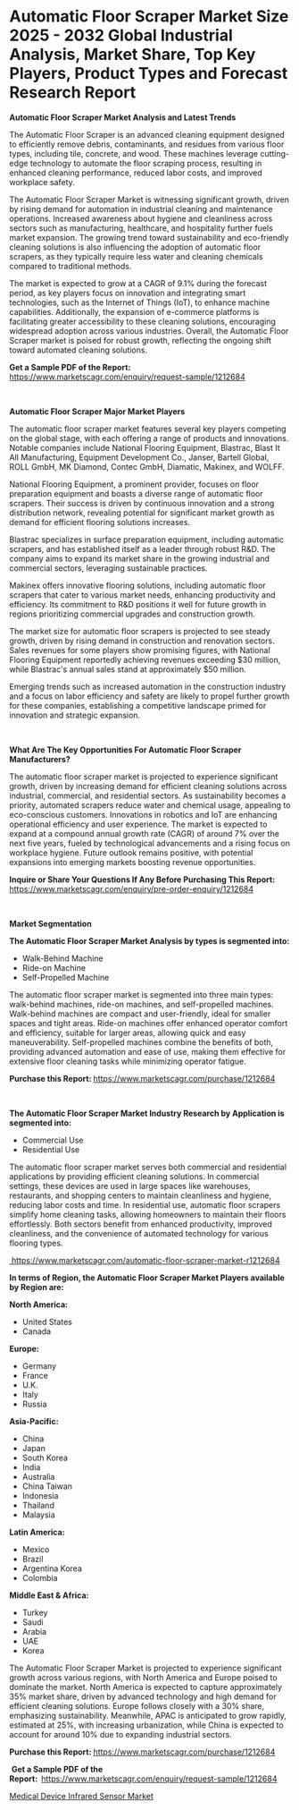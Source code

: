 <p><h1>Automatic Floor Scraper Market Size 2025 - 2032 Global Industrial Analysis, Market Share, Top Key Players, Product Types and Forecast Research Report</h1></p><p><strong>Automatic Floor Scraper Market Analysis and Latest Trends</strong></p>
<p><p>The Automatic Floor Scraper is an advanced cleaning equipment designed to efficiently remove debris, contaminants, and residues from various floor types, including tile, concrete, and wood. These machines leverage cutting-edge technology to automate the floor scraping process, resulting in enhanced cleaning performance, reduced labor costs, and improved workplace safety.</p><p>The Automatic Floor Scraper Market is witnessing significant growth, driven by rising demand for automation in industrial cleaning and maintenance operations. Increased awareness about hygiene and cleanliness across sectors such as manufacturing, healthcare, and hospitality further fuels market expansion. The growing trend toward sustainability and eco-friendly cleaning solutions is also influencing the adoption of automatic floor scrapers, as they typically require less water and cleaning chemicals compared to traditional methods.</p><p>The market is expected to grow at a CAGR of 9.1% during the forecast period, as key players focus on innovation and integrating smart technologies, such as the Internet of Things (IoT), to enhance machine capabilities. Additionally, the expansion of e-commerce platforms is facilitating greater accessibility to these cleaning solutions, encouraging widespread adoption across various industries. Overall, the Automatic Floor Scraper market is poised for robust growth, reflecting the ongoing shift toward automated cleaning solutions.</p></p>
<p><strong>Get a Sample PDF of the Report:&nbsp;</strong> <a href="https://www.marketscagr.com/enquiry/request-sample/1212684?utm_campaign=2782&utm_medium=2&utm_source=Github&utm_content=ia&utm_term=24032025&utm_id=automatic-floor-scraper">https://www.marketscagr.com/enquiry/request-sample/1212684</a></p>
<p>&nbsp;</p>
<p><strong>Automatic Floor Scraper Major Market Players</strong></p>
<p><p>The automatic floor scraper market features several key players competing on the global stage, with each offering a range of products and innovations. Notable companies include National Flooring Equipment, Blastrac, Blast It All Manufacturing, Equipment Development Co., Janser, Bartell Global, ROLL GmbH, MK Diamond, Contec GmbH, Diamatic, Makinex, and WOLFF.</p><p>National Flooring Equipment, a prominent provider, focuses on floor preparation equipment and boasts a diverse range of automatic floor scrapers. Their success is driven by continuous innovation and a strong distribution network, revealing potential for significant market growth as demand for efficient flooring solutions increases.</p><p>Blastrac specializes in surface preparation equipment, including automatic scrapers, and has established itself as a leader through robust R&D. The company aims to expand its market share in the growing industrial and commercial sectors, leveraging sustainable practices.</p><p>Makinex offers innovative flooring solutions, including automatic floor scrapers that cater to various market needs, enhancing productivity and efficiency. Its commitment to R&D positions it well for future growth in regions prioritizing commercial upgrades and construction growth.</p><p>The market size for automatic floor scrapers is projected to see steady growth, driven by rising demand in construction and renovation sectors. Sales revenues for some players show promising figures, with National Flooring Equipment reportedly achieving revenues exceeding $30 million, while Blastrac's annual sales stand at approximately $50 million.</p><p>Emerging trends such as increased automation in the construction industry and a focus on labor efficiency and safety are likely to propel further growth for these companies, establishing a competitive landscape primed for innovation and strategic expansion.</p></p>
<p>&nbsp;</p>
<p><strong>What Are The Key Opportunities For Automatic Floor Scraper Manufacturers?</strong></p>
<p><p>The automatic floor scraper market is projected to experience significant growth, driven by increasing demand for efficient cleaning solutions across industrial, commercial, and residential sectors. As sustainability becomes a priority, automated scrapers reduce water and chemical usage, appealing to eco-conscious customers. Innovations in robotics and IoT are enhancing operational efficiency and user experience. The market is expected to expand at a compound annual growth rate (CAGR) of around 7% over the next five years, fueled by technological advancements and a rising focus on workplace hygiene. Future outlook remains positive, with potential expansions into emerging markets boosting revenue opportunities.</p></p>
<p><strong>Inquire or Share Your Questions If Any Before Purchasing This Report:</strong> <a href="https://www.marketscagr.com/enquiry/pre-order-enquiry/1212684?utm_campaign=2782&utm_medium=2&utm_source=Github&utm_content=ia&utm_term=24032025&utm_id=automatic-floor-scraper">https://www.marketscagr.com/enquiry/pre-order-enquiry/1212684</a></p>
<p>&nbsp;</p>
<p><strong>Market Segmentation</strong></p>
<p><strong>The Automatic Floor Scraper Market Analysis by types is segmented into:</strong></p>
<p><ul><li>Walk-Behind Machine</li><li>Ride-on Machine</li><li>Self-Propelled Machine</li></ul></p>
<p><p>The automatic floor scraper market is segmented into three main types: walk-behind machines, ride-on machines, and self-propelled machines. Walk-behind machines are compact and user-friendly, ideal for smaller spaces and tight areas. Ride-on machines offer enhanced operator comfort and efficiency, suitable for larger areas, allowing quick and easy maneuverability. Self-propelled machines combine the benefits of both, providing advanced automation and ease of use, making them effective for extensive floor cleaning tasks while minimizing operator fatigue.</p></p>
<p><strong>Purchase this Report:&nbsp;</strong><a href="https://www.marketscagr.com/purchase/1212684?utm_campaign=2782&utm_medium=2&utm_source=Github&utm_content=ia&utm_term=24032025&utm_id=automatic-floor-scraper">https://www.marketscagr.com/purchase/1212684</a></p>
<p>&nbsp;</p>
<p><strong>The Automatic Floor Scraper Market Industry Research by Application is segmented into:</strong></p>
<p><ul><li>Commercial Use</li><li>Residential Use</li></ul></p>
<p><p>The automatic floor scraper market serves both commercial and residential applications by providing efficient cleaning solutions. In commercial settings, these devices are used in large spaces like warehouses, restaurants, and shopping centers to maintain cleanliness and hygiene, reducing labor costs and time. In residential use, automatic floor scrapers simplify home cleaning tasks, allowing homeowners to maintain their floors effortlessly. Both sectors benefit from enhanced productivity, improved cleanliness, and the convenience of automated technology for various flooring types.</p></p>
<p><a href="https://www.marketscagr.com/automatic-floor-scraper-market-r1212684?utm_campaign=2782&utm_medium=2&utm_source=Github&utm_content=ia&utm_term=24032025&utm_id=automatic-floor-scraper">&nbsp;https://www.marketscagr.com/automatic-floor-scraper-market-r1212684</a></p>
<p><strong>In terms of Region, the Automatic Floor Scraper Market Players available by Region are:</strong></p>
<p>
    <p> <strong> North America: </strong>
        <ul>
            <li>United States</li>
            <li>Canada</li>
        </ul>
        </p> 
    <p> <strong> Europe: </strong>
        <ul>
            <li>Germany</li>
            <li>France</li>
            <li>U.K.</li>
            <li>Italy</li>
            <li>Russia</li>
        </ul>
        </p> 
    <p> <strong> Asia-Pacific: </strong>
        <ul>
            <li>China</li>
            <li>Japan</li>
            <li>South Korea</li>
            <li>India</li>
            <li>Australia</li>
            <li>China Taiwan</li>
            <li>Indonesia</li>
            <li>Thailand</li>
            <li>Malaysia</li>
        </ul>
        </p> 
    <p> <strong> Latin America: </strong>
        <ul>
            <li>Mexico</li>
            <li>Brazil</li>
            <li>Argentina Korea</li>
            <li>Colombia</li>
        </ul>
        </p> 
    <p> <strong> Middle East & Africa: </strong>
        <ul>
            <li>Turkey</li>
            <li>Saudi</li>
            <li>Arabia</li>
            <li>UAE</li>
            <li>Korea</li>
        </ul>
    </p>
    </p>
<p><p>The Automatic Floor Scraper Market is projected to experience significant growth across various regions, with North America and Europe poised to dominate the market. North America is expected to capture approximately 35% market share, driven by advanced technology and high demand for efficient cleaning solutions. Europe follows closely with a 30% share, emphasizing sustainability. Meanwhile, APAC is anticipated to grow rapidly, estimated at 25%, with increasing urbanization, while China is expected to account for around 10% due to expanding industrial sectors.</p></p>
<p><strong>Purchase this Report: </strong><a href="https://www.marketscagr.com/purchase/1212684?utm_campaign=2782&utm_medium=2&utm_source=Github&utm_content=ia&utm_term=24032025&utm_id=automatic-floor-scraper">https://www.marketscagr.com/purchase/1212684</a></p>
<p>&nbsp;<strong>Get a Sample PDF of the Report:&nbsp;&nbsp;</strong><a href="https://www.marketscagr.com/enquiry/request-sample/1212684?utm_campaign=2782&utm_medium=2&utm_source=Github&utm_content=ia&utm_term=24032025&utm_id=automatic-floor-scraper">https://www.marketscagr.com/enquiry/request-sample/1212684</a></p>
<p><strong></strong></p>
<p><p><a href="https://github.com/puttslukis59/Market-Research-Report-List-1/blob/main/medical-device-infrared-sensor-market.md?utm_campaign=2782&utm_medium=2&utm_source=Github&utm_content=ia&utm_term=24032025&utm_id=automatic-floor-scraper">Medical Device Infrared Sensor Market</a></p></p>